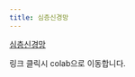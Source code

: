 ```yaml
---
title: 심층신경망
---
```


[심층신경망](https://colab.research.google.com/drive/1ErhiAcnvumJl55bKco5O5YNsHnr1wTKQ?usp=sharing)

링크 클릭시 colab으로 이동합니다.
